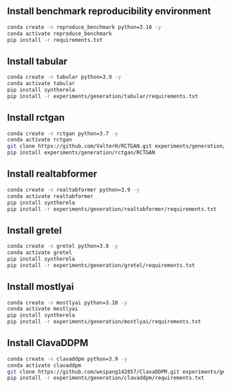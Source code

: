 ## Install benchmark reproducibility environment
```bash
conda create -n reproduce_benchmark python=3.10 -y
conda activate reproduce_benchmark
pip install -r requirements.txt
```

## Install tabular
```bash
conda create -n tabular python=3.9 -y
conda activate tabular
pip install syntherela
pip install -r experiments/generation/tabular/requirements.txt
```

## Install rctgan
```bash
conda create -n rctgan python=3.7 -y
conda activate rctgan
git clone https://github.com/ValterH/RCTGAN.git experiments/generation/rctgan/RCTGAN
pip install experiments/generation/rctgan/RCTGAN
```

## Install realtabformer
```bash
conda create -n realtabformer python=3.9 -y
conda activate realtabformer
pip install syntherela
pip install -r experiments/generation/realtabformer/requirements.txt
```

## Install gretel
```bash
conda create -n gretel python=3.9 -y
conda activate gretel
pip install syntherela
pip install -r experiments/generation/gretel/requirements.txt
```

## Install mostlyai
```bash
conda create -n mostlyai python=3.10 -y
conda activate mostlyai
pip install syntherela
pip install -r experiments/generation/mostlyai/requirements.txt
```

## Install ClavaDDPM
```bash
conda create -n clavaddpm python=3.9 -y
conda activate clavaddpm
git clone https://github.com/weipang142857/ClavaDDPM.git experiments/generation/clavaddpm/ClavaDDPM
pip install -r experiments/generation/clavaddpm/requirements.txt
```
